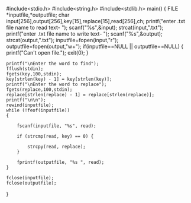 #include<stdio.h>
#include<string.h>
#include<stdlib.h>
main()
{
    FILE *inputfile,*outputfile;
    char input[256],output[256],key[15],replace[15],read[256],ch;
    printf("enter .txt file name to read text- ");
    scanf("%s",&input);
    strcat(input,".txt");
    printf("enter .txt file name to write text- ");
    scanf("%s",&output);
    strcat(output,".txt");
    inputfile=fopen(input,"r");
    outputfile=fopen(output,"w+");
    if(inputfile==NULL || outputfile==NULL)
    {
        printf("Can't open file.");
        exit(0);
    }

    printf("\nEnter the word to find");
    fflush(stdin);
    fgets(key,100,stdin);
    key[strlen(key) - 1] = key[strlen(key)];
    printf("\nEnter the word to replace");
    fgets(replace,100,stdin);
    replace[strlen(replace) - 1] = replace[strlen(replace)];
    printf("\n\n");
    rewind(inputfile);
    while (!feof(inputfile))
    {

        fscanf(inputfile, "%s", read);

        if (strcmp(read, key) == 0) {

            strcpy(read, replace);
        }

        fprintf(outputfile, "%s ", read);
    }

    fclose(inputfile);
    fclose(outputfile);




}

